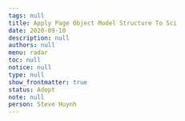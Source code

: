 ```yaml
---
tags: null
title: Apply Page Object Model Structure To Sci
date: 2020-09-10
description: null
authors: null
menu: radar
toc: null
notice: null
type: null
show_frontmatter: true
status: Adopt
note: null
person: Steve Huynh
---
```


